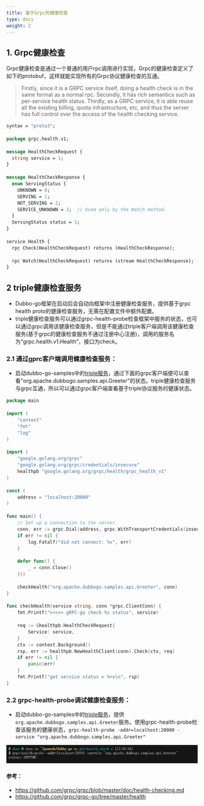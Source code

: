 ```yaml
---
title: 基于Grpc的健康检查
type: docs
weight: 2
---
```


## 1. Grpc健康检查

Grpc健康检查是通过一个普通的用户rpc调用进行实现，Grpc的健康检查定义了如下的protobuf，这样就能实现所有的Grpc协议健康检查的互通。

> Firstly, since it is a GRPC service itself, doing a health check is in the same format as a normal rpc. Secondly, it has rich semantics such as per-service health status. Thirdly, as a GRPC service, it is able reuse all the existing billing, quota infrastructure, etc, and thus the server has full control over the access of the health checking service.

``` protobuf
syntax = "proto3";

package grpc.health.v1;

message HealthCheckRequest {
  string service = 1;
}

message HealthCheckResponse {
  enum ServingStatus {
    UNKNOWN = 0;
    SERVING = 1;
    NOT_SERVING = 2;
    SERVICE_UNKNOWN = 3;  // Used only by the Watch method.
  }
  ServingStatus status = 1;
}

service Health {
  rpc Check(HealthCheckRequest) returns (HealthCheckResponse);

  rpc Watch(HealthCheckRequest) returns (stream HealthCheckResponse);
}
```

## 2 triple健康检查服务

+ Dubbo-go框架在启动后会自动向框架中注册健康检查服务，提供基于grpc health proto的健康检查服务，无需在配置文件中额外配置。
+ triple健康检查服务可以通过grpc-health-probe检查框架中服务的状态，也可以通过grpc调用该健康检查服务，但是不能通过triple客户端调用该健康检查服务(基于grpc的健康检查服务不通过注册中心注册)，调用的服务名为“grpc.health.v1.Health”，接口为check。

### 2.1 通过gprc客户端调用健康检查服务：

+ 启动dubbo-go-samples中的[triple服务](https://github.com/apache/dubbo-go-samples/tree/master/rpc/triple/pb/dubbogo-grpc/go-server)，通过下面的grpc客户端便可以查看"org.apache.dubbogo.samples.api.Greeter"的状态。triple健康检查服务与grpc互通，所以可以通过grpc客户端查看基于triple协议服务的健康状态。

``` go
package main

import (
	"context"
	"fmt"
	"log"
)

import (
	"google.golang.org/grpc"
	"google.golang.org/grpc/credentials/insecure"
	healthpb "google.golang.org/grpc/health/grpc_health_v1"
)

const (
	address = "localhost:20000"
)

func main() {
	// Set up a connection to the server
	conn, err := grpc.Dial(address, grpc.WithTransportCredentials(insecure.NewCredentials()))
	if err != nil {
		log.Fatalf("did not connect: %v", err)
	}

	defer func() {
		_ = conn.Close()
	}()
	
	checkHealth("org.apache.dubbogo.samples.api.Greeter", conn)
}

func checkHealth(service string, conn *grpc.ClientConn) {
	fmt.Printf(">>>>> gRPC-go check %s status", service)

	req := &healthpb.HealthCheckRequest{
		Service: service,
	}
	ctx := context.Background()
	rsp, err := healthpb.NewHealthClient(conn).Check(ctx, req)
	if err != nil {
		panic(err)
	}
	fmt.Printf("get service status = %+v\n", rsp)
}
```

### 2.2 grpc-health-probe调试健康检查服务：

+ 启动dubbo-go-samples中的[triple服务](https://github.com/apache/dubbo-go-samples/tree/master/rpc/triple/pb/dubbogo-grpc/go-server)，提供`org.apache.dubbogo.samples.api.Greeter`服务。使用grpc-health-probe检查该服务的健康状态，`grpc-health-probe -addr=localhost:20000 -service "org.apache.dubbogo.samples.api.Greeter"`

![image-health-check](/imgs/docs3-v2/golang-sdk/tasks/service_management/triple-health-check/health-check.png)

#### 参考：

+ https://github.com/grpc/grpc/blob/master/doc/health-checking.md
+ https://github.com/grpc/grpc-go/tree/master/health